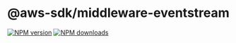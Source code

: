 # @aws-sdk/middleware-eventstream

[![NPM version](https://img.shields.io/npm/v/@aws-sdk/middleware-eventstream/latest.svg)](https://www.npmjs.com/package/@aws-sdk/middleware-eventstream)
[![NPM downloads](https://img.shields.io/npm/dm/@aws-sdk/middleware-eventstream.svg)](https://www.npmjs.com/package/@aws-sdk/middleware-eventstream)
